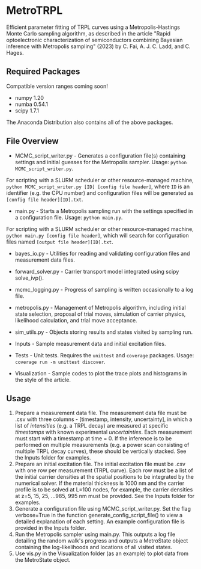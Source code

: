 # MetroTRPL
Efficient parameter fitting of TRPL curves using a Metropolis-Hastings Monte Carlo sampling algorithm, as described in the article "Rapid optoelectronic characterization of semiconductors combining Bayesian inference with Metropolis sampling" (2023) by C. Fai, A. J. C. Ladd, and C. Hages.

## Required Packages
Compatible version ranges coming soon!

* numpy 1.20
* numba 0.54.1
* scipy 1.7.1

The Anaconda Distribution also contains all of the above packages.

## File Overview

* MCMC_script_writer.py - Generates a configuration file(s) containing settings and initial guesses for the Metropolis sampler. Usage: `python MCMC_script_writer.py`. 

For scripting with a SLURM scheduler or other resource-managed machine, `python MCMC_script_writer.py [ID] [config file header]`, where `ID` is an identifier (e.g. the CPU number) and configuration files will be generated as `[config file header][ID].txt`.

* main.py - Starts a Metropolis sampling run with the settings specified in a configuration file. Usage: `python main.py`.

For scripting with a SLURM scheduler or other resource-managed machine, `python main.py [config file header]`, which will search for configuration files named `[output file header][ID].txt`.

* bayes_io.py - Utilities for reading and validating configuration files and measurement data files.
* forward_solver.py - Carrier transport model integrated using scipy solve_ivp().
* mcmc_logging.py - Progress of sampling is written occasionally to a log file.
* metropolis.py - Management of Metropolis algorithm, including initial state selection, proposal of trial moves, simulation of carrier physics, likelihood calculation, and trial move acceptance.
* sim_utils.py - Objects storing results and states visited by sampling run.

* Inputs - Sample measurement data and initial excitation files.
* Tests - Unit tests. Requires the `unittest` and `coverage` packages. Usage: `coverage run -m unittest discover`.
* Visualization - Sample codes to plot the trace plots and histograms in the style of the article.

## Usage
1. Prepare a measurement data file. The measurement data file must be .csv with three columns - [timestamp, intensity, uncertainty], in which a list of *intensities* (e.g. a TRPL decay) are measured at specific *timestamps* with known experimental *uncertainties*. Each measurement must start with a timestamp at time = 0. If the inference is to be performed on multiple measurements (e.g. a power scan consisting of multiple TRPL decay curves), these should be vertically stacked. See the Inputs folder for examples.
2. Prepare an initial excitation file. The initial excitation file must be .csv with one row per measurement (TRPL curve). Each row must be a list of the initial carrier densities at the spatial positions to be integrated by the numerical solver. If the material thickness is 1000 nm and the carrier profile is to be solved at L=100 nodes, for example, the carrier densities at z=5, 15, 25, ...985, 995 nm must be provided. See the Inputs folder for examples.
3. Generate a configuration file using MCMC_script_writer.py. Set the flag verbose=True in the function generate_config_script_file() to view a detailed explanation of each setting. An example configuration file is provided in the Inputs folder.
4. Run the Metropolis sampler using main.py. This outputs a log file detailing the random walk's progress and outputs a MetroState object containing the log-likelihoods and locations of all visited states.
5. Use vis.py in the Visualization folder (as an example) to plot data from the MetroState object.
